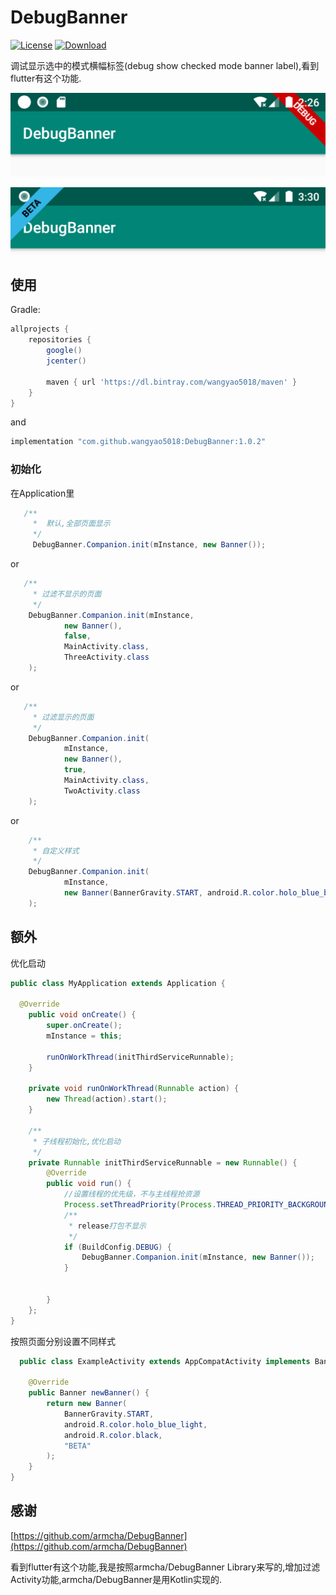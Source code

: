 # DebugBanner
[![License](https://img.shields.io/badge/license-Apache%202-green.svg)](https://www.apache.org/licenses/LICENSE-2.0)
[![Download](https://api.bintray.com/packages/wangyao5018/maven/DebugBanner/images/download.svg) ](https://bintray.com/wangyao5018/maven/DebugBanner/_latestVersion)

调试显示选中的模式横幅标签(debug show checked mode banner label),看到flutter有这个功能.

![](screenshots/1.png)

![](screenshots/4.png)

## 使用
Gradle:
```groovy
allprojects {
    repositories {
        google()
        jcenter()

        maven { url 'https://dl.bintray.com/wangyao5018/maven' }
    }
}
```
and
```groovy
implementation "com.github.wangyao5018:DebugBanner:1.0.2"
```

### 初始化
在Application里

```java
   /**
     *  默认,全部页面显示
     */
     DebugBanner.Companion.init(mInstance, new Banner());
```
or

```java
   /**
     * 过滤不显示的页面
     */
    DebugBanner.Companion.init(mInstance,
            new Banner(),
            false,
            MainActivity.class,
            ThreeActivity.class
    );
```
or

```java
   /**
     * 过滤显示的页面
     */
    DebugBanner.Companion.init(
            mInstance,
            new Banner(),
            true,
            MainActivity.class,
            TwoActivity.class
    );  
```

or

```java
    /**
     * 自定义样式
     */
    DebugBanner.Companion.init(
            mInstance,
            new Banner(BannerGravity.START, android.R.color.holo_blue_bright, android.R.color.holo_red_light, "BETA")
    );
```


## 额外
优化启动

```java
public class MyApplication extends Application {

  @Override
    public void onCreate() {
        super.onCreate();
        mInstance = this;

        runOnWorkThread(initThirdServiceRunnable);
    }

    private void runOnWorkThread(Runnable action) {
        new Thread(action).start();
    }

    /**
     * 子线程初始化,优化启动
     */
    private Runnable initThirdServiceRunnable = new Runnable() {
        @Override
        public void run() {
            //设置线程的优先级，不与主线程抢资源
            Process.setThreadPriority(Process.THREAD_PRIORITY_BACKGROUND);
			/**
		     * release打包不显示
		     */
		    if (BuildConfig.DEBUG) {
		        DebugBanner.Companion.init(mInstance, new Banner());
		    }


        }
    };
}
```
按照页面分别设置不同样式

```java
  public class ExampleActivity extends AppCompatActivity implements BannerView {

    @Override
    public Banner newBanner() {
        return new Banner(
	        BannerGravity.START, 
	        android.R.color.holo_blue_light, 
	        android.R.color.black, 
	        "BETA"
        );
    }
}

```

## 感谢
[https://github.com/armcha/DebugBanner](https://github.com/armcha/DebugBanner) 

看到flutter有这个功能,我是按照armcha/DebugBanner Library来写的,增加过滤Activity功能,armcha/DebugBanner是用Kotlin实现的.

        
        
        
        
        
        
        



